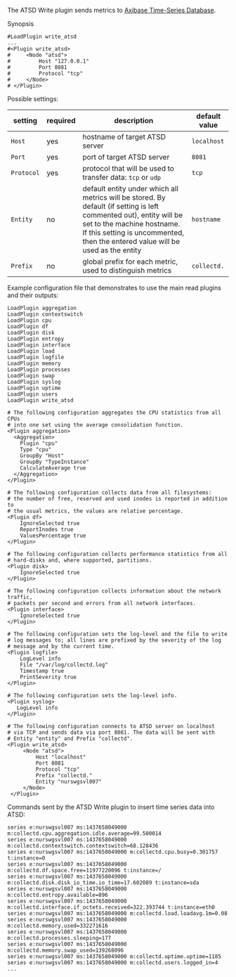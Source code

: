 The ATSD Write plugin sends metrics to [Axibase Time-Series Database](https://axibase.com/products/axibase-time-series-database/).

Synopsis

```
#LoadPlugin write_atsd
...
#<Plugin write_atsd>
#     <Node "atsd">
#         Host "127.0.0.1"
#         Port 8081
#         Protocol "tcp"
#     </Node>
# </Plugin>
```

Possible settings:

 setting              | required | description                                                                       | default value
----------------------|----------|-----------------------------------------------------------------------------------|----------------
 `Host`      	      | yes      | hostname of target ATSD server                                                                    | `localhost`
 `Port`               | yes      | port of target ATSD server                                                                         | `8081`
 `Protocol`           | yes      | protocol that will be used to transfer data: `tcp` or `udp`                                                      | `tcp`
 `Entity`             | no       | default entity under which all metrics will be stored. By default (if setting is left commented out), entity will be set to the machine hostname. If this setting is uncommented, then the entered value will be used as the entity                                                                    | `hostname`
 `Prefix`             | no       | global prefix for each metric, used to distinguish metrics                                                     | `collectd.`


Example configuration file that demonstrates to use the main read plugins and their outputs:

```
LoadPlugin aggregation
LoadPlugin contextswitch
LoadPlugin cpu
LoadPlugin df
LoadPlugin disk
LoadPlugin entropy
LoadPlugin interface
LoadPlugin load
LoadPlugin logfile
LoadPlugin memory
LoadPlugin processes
LoadPlugin swap
LoadPlugin syslog
LoadPlugin uptime
LoadPlugin users
LoadPlugin write_atsd

# The following configuration aggregates the CPU statistics from all CPUs
# into one set using the average consolidation function.
<Plugin aggregation>
  <Aggregation>
    Plugin "cpu"
    Type "cpu"
    GroupBy "Host"
    GroupBy "TypeInstance"
    CalculateAverage true
  </Aggregation>
</Plugin>

# The following configuration collects data from all filesystems: 
# the number of free, reserved and used inodes is reported in addition to
# the usual metrics, the values are relative percentage. 
<Plugin df>
    IgnoreSelected true
    ReportInodes true
    ValuesPercentage true
</Plugin>

# The following configuration collects performance statistics from all 
# hard-disks and, where supported, partitions.
<Plugin disk>
    IgnoreSelected true
</Plugin>

# The following configuration collects information about the network traffic,
# packets per second and errors from all network interfaces.
<Plugin interface>
    IgnoreSelected true
</Plugin>

# The following configuration sets the log-level and the file to write
# log messages to; all lines are prefixed by the severity of the log
# message and by the current time.
<Plugin logfile>
    LogLevel info
    File "/var/log/collectd.log"
    Timestamp true
    PrintSeverity true
</Plugin>

# The following configuration sets the log-level info.
<Plugin syslog>
   LogLevel info
</Plugin>

# The following configuration connects to ATSD server on localhost
# via TCP and sends data via port 8081. The data will be sent with
# Entity "entity" and Prefix "collectd".
<Plugin write_atsd>
     <Node "atsd">
         Host "localhost"
         Port 8081
         Protocol "tcp"
         Prefix "collectd."
         Entity "nurswgsvl007"
     </Node>
 </Plugin>
```

Commands sent by the ATSD Write plugin to insert time series data into ATSD:

```
series e:nurswgsvl007 ms:1437658049000 m:collectd.cpu.aggregation.idle.average=99.500014
series e:nurswgsvl007 ms:1437658049000 m:collectd.contextswitch.contextswitch=68.128436
series e:nurswgsvl007 ms:1437658049000 m:collectd.cpu.busy=0.301757 t:instance=0
series e:nurswgsvl007 ms:1437658049000 m:collectd.df.space.free=11977220096 t:instance=/
series e:nurswgsvl007 ms:1437658049000 m:collectd.disk.disk_io_time.io_time=17.602089 t:instance=sda
series e:nurswgsvl007 ms:1437658049000 m:collectd.entropy.available=896
series e:nurswgsvl007 ms:1437658049000 m:collectd.interface.if_octets.received=322.393744 t:instance=eth0
series e:nurswgsvl007 ms:1437658049000 m:collectd.load.loadavg.1m=0.08
series e:nurswgsvl007 ms:1437658049000 m:collectd.memory.used=332271616
series e:nurswgsvl007 ms:1437658049000 m:collectd.processes.sleeping=177
series e:nurswgsvl007 ms:1437658049000 m:collectd.memory.swap_used=139268096
series e:nurswgsvl007 ms:1437658049000 m:collectd.uptime.uptime=1185
series e:nurswgsvl007 ms:1437658049000 m:collectd.users.logged_in=4
...
```

